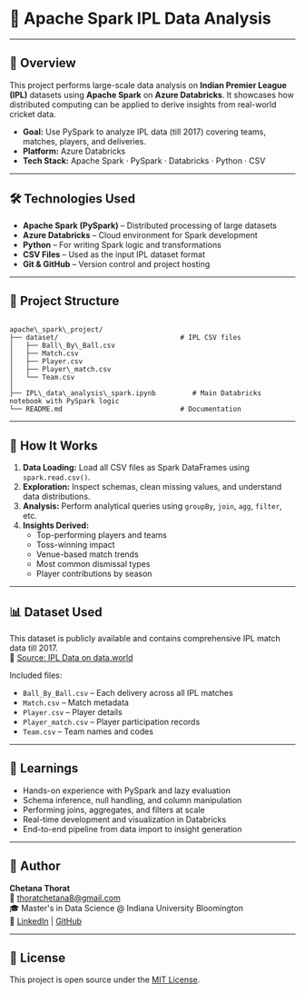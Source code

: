 
# 🏏 Apache Spark IPL Data Analysis

---

## 🚀 Overview

This project performs large-scale data analysis on **Indian Premier League (IPL)** datasets using **Apache Spark** on **Azure Databricks**. It showcases how distributed computing can be applied to derive insights from real-world cricket data.

- **Goal:** Use PySpark to analyze IPL data (till 2017) covering teams, matches, players, and deliveries.
- **Platform:** Azure Databricks
- **Tech Stack:** Apache Spark · PySpark · Databricks · Python · CSV

---

## 🛠 Technologies Used

- **Apache Spark (PySpark)** – Distributed processing of large datasets
- **Azure Databricks** – Cloud environment for Spark development
- **Python** – For writing Spark logic and transformations
- **CSV Files** – Used as the input IPL dataset format
- **Git & GitHub** – Version control and project hosting

---

## 📁 Project Structure

```

apache\_spark\_project/
├── dataset/                              # IPL CSV files
│   ├── Ball\_By\_Ball.csv
│   ├── Match.csv
│   ├── Player.csv
│   ├── Player\_match.csv
│   └── Team.csv
│
├── IPL\_data\_analysis\_spark.ipynb         # Main Databricks notebook with PySpark logic
└── README.md                             # Documentation

```

---

## 📌 How It Works

1. **Data Loading:** Load all CSV files as Spark DataFrames using `spark.read.csv()`.
2. **Exploration:** Inspect schemas, clean missing values, and understand data distributions.
3. **Analysis:** Perform analytical queries using `groupBy`, `join`, `agg`, `filter`, etc.
4. **Insights Derived:**
   - Top-performing players and teams
   - Toss-winning impact
   - Venue-based match trends
   - Most common dismissal types
   - Player contributions by season

---

## 📊 Dataset Used

This dataset is publicly available and contains comprehensive IPL match data till 2017.  
🔗 [Source: IPL Data on data.world](https://data.world/mkhuzaima/ipl-data-till-2017)

Included files:
- `Ball_By_Ball.csv` – Each delivery across all IPL matches
- `Match.csv` – Match metadata
- `Player.csv` – Player details
- `Player_match.csv` – Player participation records
- `Team.csv` – Team names and codes

---

## 🧠 Learnings

- Hands-on experience with PySpark and lazy evaluation
- Schema inference, null handling, and column manipulation
- Performing joins, aggregates, and filters at scale
- Real-time development and visualization in Databricks
- End-to-end pipeline from data import to insight generation

---

## 🙌 Author

**Chetana Thorat**  
📧 thoratchetana8@gmail.com  
🎓 Master's in Data Science @ Indiana University Bloomington  
🔗 [LinkedIn](https://www.linkedin.com/in/chetana-thorat) | [GitHub](https://github.com/Chetana-Thorat)

---

## 📜 License

This project is open source under the [MIT License](LICENSE).
```
